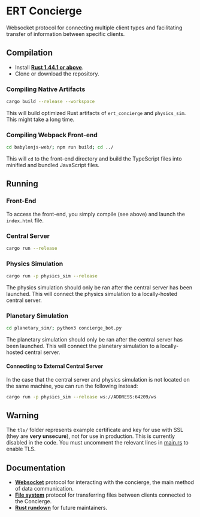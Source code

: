# ERT Concierge
Websocket protocol for connecting multiple client types and facilitating transfer of information between specific clients.

## Compilation
* Install [**Rust 1.44.1 or above**](https://www.rust-lang.org/).
* Clone or download the repository.

### Compiling Native Artifacts
```bash
cargo build --release --workspace
```
This will build optimized Rust artifacts of `ert_concierge` and `physics_sim`. This might take a long time.
### Compiling Webpack Front-end
```bash
cd babylonjs-web/; npm run build; cd ../
```
This will `cd` to the front-end directory and build the TypeScript files into minified and bundled JavaScript files.

## Running
### Front-End
To access the front-end, you simply compile (see above) and launch the `index.html` file.
### Central Server
```bash
cargo run --release
```
### Physics Simulation
```bash
cargo run -p physics_sim --release  
```
The physics simulation should only be ran after the central server has been launched. This will connect the physics simulation to a locally-hosted central server.
### Planetary Simulation
```bash
cd planetary_sim/; python3 concierge_bot.py
```
The planetary simulation should only be ran after the central server has been launched. This will connect the planetary simulation to a locally-hosted central server.
#### Connecting to External Central Server
In the case that the central server and physics simulation is not located on the same machine, you can run the following instead:
```bash
cargo run -p physics_sim --release ws://ADDRESS:64209/ws
```

## Warning
The `tls/` folder represents example certificate and key for use with SSL (they are **very unsecure**), not for use in production.
This is currently disabled in the code. You must uncomment the relevant lines in [main.rs](./src/main.rs) to enable
TLS.

## Documentation
* [**Websocket**](./PAYLOAD.md) protocol for interacting with the concierge, the main method of data communication.
* [**File system**](./FILESYSTEM.md) protocol for transferring files between clients connected to the Concierge.
* [**Rust rundown**](./RUST.md) for future maintainers.